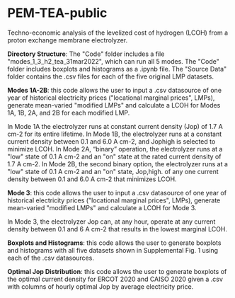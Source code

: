 # PEM-TEA-public
Techno-economic analysis of the levelized cost of hydrogen (LCOH) from a proton exchange membrane electrolyzer. 

**Directory Structure**: 
The "Code" folder includes a file "modes_1_3_h2_tea_31mar2022", which can run all 5 modes. The "Code" folder includes boxplots and histograms as a .ipynb file. The "Source Data" folder contains the .csv files for each of the five original LMP datasets.

**Modes 1A-2B**: this code allows the user to input a .csv datasource of one year of historical electricity prices ("locational marginal prices", LMPs), generate mean-varied "modified LMPs" and calculate a LCOH for Modes 1A, 1B, 2A, and 2B for each modified LMP.

In Mode 1A the electrolyzer runs at constant current density (Jop) of 1.7 A cm-2 for its entire lifetime. In Mode 1B, the electrolyzer runs at a constant current density between 0.1 and 6.0 A cm-2, and Jophigh is selected to minimize LCOH. In Mode 2A, “binary” operation, the electrolyzer runs at a "low" state of 0.1 A cm-2 and an "on" state at the rated current density of 1.7 A cm-2. In Mode 2B, the second binary option, the electrolyzer runs at a "low" state of 0.1 A cm-2 and an "on" state, Jop,high. of any one current density between 0.1 and 6.0 A cm-2 that minimizes LCOH. 

**Mode 3**: this code allows the user to input a .csv datasource of one year of historical electricity prices ("locational marginal prices", LMPs), generate mean-varied "modified LMPs" and calculate a LCOH for Mode 3. 

In Mode 3, the electrolyzer Jop can, at any hour, operate at any current density between 0.1 and 6 A cm-2 that results in the lowest marginal LCOH.

**Boxplots and Histograms**: this code allows the user to generate boxplots and histograms with all five datasets shown in Supplemental Fig. 1 using each of the .csv datasources.

**Optimal Jop Distribution**: this code allows the user to generate boxplots of the optimal current density for ERCOT 2020 and CAISO 2020 given a .csv with columns of hourly optimal Jop by average electricity price. 
